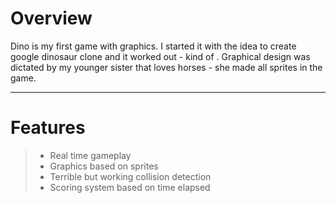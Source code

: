 Overview
=======
Dino is my first game with graphics. 
I started it with the idea to create google dinosaur clone and it worked out - kind of .
Graphical design was dictated by my younger sister that loves horses - she made all sprites in the game.

----------------

Features
=======
> - Real time gameplay
> - Graphics based on sprites
> - Terrible but working collision detection
> - Scoring system based on time elapsed



